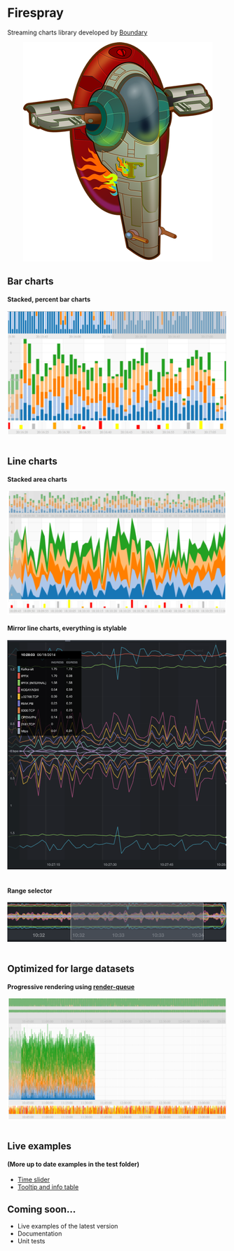Firespray
=========

Streaming charts library developed by [Boundary](http://boundary.com/)

<div align="center"><img src="img/firespray_500.png" /></div>


## Bar charts
#### Stacked, percent bar charts

<img src="img/barcharts.png" style="width:500px"/>
<br /><br />

## Line charts

#### Stacked area charts
<img src="img/stacked_area_chart.png" style="width:500px"/>

#### Mirror line charts, everything is stylable
<img src="img/mirror.png" style="width:500px"/>
<br /><br />

#### Range selector
<img src="img/brush.png" style="width:500px"/>
<br /><br />

## Optimized for large datasets

#### Progressive rendering using [render-queue](http://bl.ocks.org/syntagmatic/raw/3341641/)
<img src="img/progressive_rendering.png" style="width:500px"/>
<br /><br />

## Live examples 
#### (More up to date examples in the test folder)
* [Time slider](http://bl.ocks.org/biovisualize/raw/bdf17be85fc96d629ade/)
* [Tooltip and info table](http://bl.ocks.org/biovisualize/raw/26c96d4ba4d60c17d64b/)

## Coming soon...
* Live examples of the latest version
* Documentation
* Unit tests


